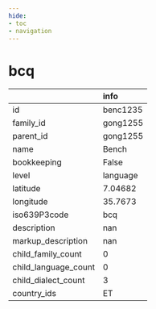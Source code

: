 ```yaml
---
hide:
- toc
- navigation
---
```

# bcq
|                      | info     |
|:---------------------|:---------|
| id                   | benc1235 |
| family_id            | gong1255 |
| parent_id            | gong1255 |
| name                 | Bench    |
| bookkeeping          | False    |
| level                | language |
| latitude             | 7.04682  |
| longitude            | 35.7673  |
| iso639P3code         | bcq      |
| description          | nan      |
| markup_description   | nan      |
| child_family_count   | 0        |
| child_language_count | 0        |
| child_dialect_count  | 3        |
| country_ids          | ET       |